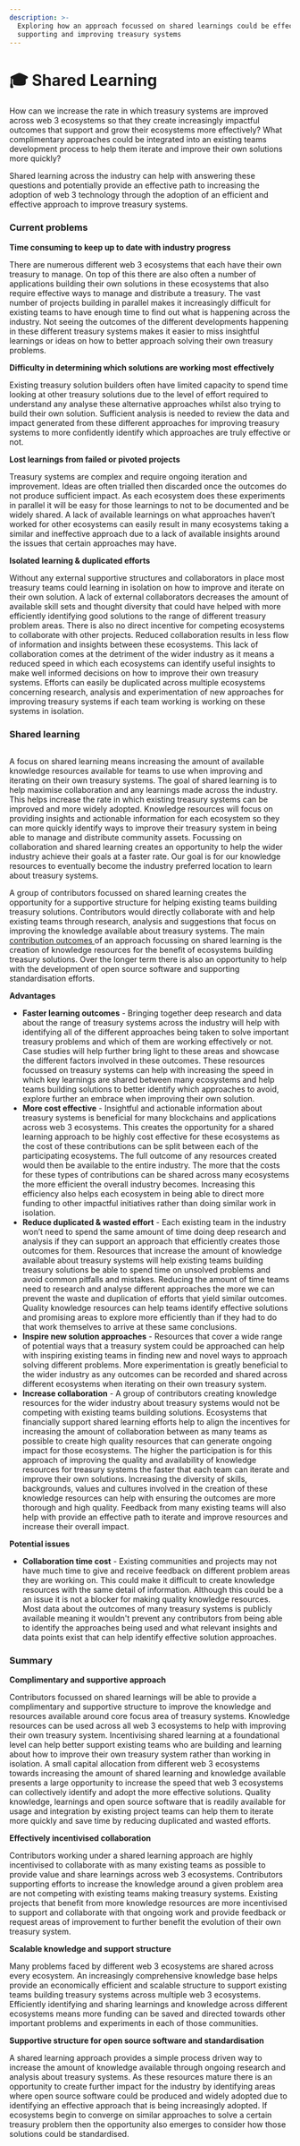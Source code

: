 ```yaml
---
description: >-
  Exploring how an approach focussed on shared learnings could be effective for
  supporting and improving treasury systems
---
```


# 🎓 Shared Learning

How can we increase the rate in which treasury systems are improved across web 3 ecosystems so that they create increasingly impactful outcomes that support and grow their ecosystems more effectively? What complimentary approaches could be integrated into an existing teams development process to help them iterate and improve their own solutions more quickly?



Shared learning across the industry can help with answering these questions and potentially provide an effective path to increasing the adoption of web 3 technology through the adoption of an efficient and effective approach to improve treasury systems.



### Current problems



**Time consuming to keep up to date with industry progress**

There are numerous different web 3 ecosystems that each have their own treasury to manage. On top of this there are also often a number of applications building their own solutions in these ecosystems that also require effective ways to manage and distribute a treasury. The vast number of projects building in parallel makes it increasingly difficult for existing teams to have enough time to find out what is happening across the industry. Not seeing the outcomes of the different developments happening in these different treasury systems makes it easier to miss insightful learnings or ideas on how to better approach solving their own treasury problems.



**Difficulty in determining which solutions are working most effectively**

Existing treasury solution builders often have limited capacity to spend time looking at other treasury solutions due to the level of effort required to understand any analyse these alternative approaches whilst also trying to build their own solution. Sufficient analysis is needed to review the data and impact generated from these different approaches for improving treasury systems to more confidently identify which approaches are truly effective or not.



**Lost learnings from failed or pivoted projects**

Treasury systems are complex and require ongoing iteration and improvement. Ideas are often trialled then discarded once the outcomes do not produce sufficient impact. As each ecosystem does these experiments in parallel it will be easy for those learnings to not to be documented and be widely shared. A lack of available learnings on what approaches haven’t worked for other ecosystems can easily result in many ecosystems taking a similar and ineffective approach due to a lack of available insights around the issues that certain approaches may have.



**Isolated learning & duplicated efforts**

Without any external supportive structures and collaborators in place most treasury teams could learning in isolation on how to improve and iterate on their own solution. A lack of external collaborators decreases the amount of available skill sets and thought diversity that could have helped with more efficiently identifying good solutions to the range of different treasury problem areas. There is also no direct incentive for competing ecosystems to collaborate with other projects. Reduced collaboration results in less flow of information and insights between these ecosystems. This lack of collaboration comes at the detriment of the wider industry as it means a reduced speed in which each ecosystems can identify useful insights to make well informed decisions on how to improve their own treasury systems. Efforts can easily be duplicated across multiple ecosystems concerning research, analysis and experimentation of new approaches for improving treasury systems if each team working is working on these systems in isolation.



### **Shared learning**

<figure><img src="../.gitbook/assets/shared-learning.jpg" alt=""><figcaption></figcaption></figure>

A focus on shared learning means increasing the amount of available knowledge resources available for teams to use when improving and iterating on their own treasury systems. The goal of shared learning is to help maximise collaboration and any learnings made across the industry. This helps increase the rate in which existing treasury systems can be improved and more widely adopted. Knowledge resources will focus on providing insights and actionable information for each ecosystem so they can more quickly identify ways to improve their treasury system in being able to manage and distribute community assets. Focussing on collaboration and shared learning creates an opportunity to help the wider industry achieve their goals at a faster rate. Our goal is for our knowledge resources to eventually become the industry preferred location to learn about treasury systems.



A group of contributors focussed on shared learning creates the opportunity for a supportive structure for helping existing teams building treasury solutions. Contributors would directly collaborate with and help existing teams through research, analysis and suggestions that focus on improving the knowledge available about treasury systems. The main [contribution outcomes ](contribution-outcomes/)of an approach focussing on shared learning is the creation of knowledge resources for the benefit of ecosystems building treasury solutions. Over the longer term there is also an opportunity to help with the development of open source software and supporting standardisation efforts.



**Advantages**

* **Faster learning outcomes** - Bringing together deep research and data about the range of treasury systems across the industry will help with identifying all of the different approaches being taken to solve important treasury problems and which of them are working effectively or not. Case studies will help further bring light to these areas and showcase the different factors involved in these outcomes. These resources focussed on treasury systems can help with increasing the speed in which key learnings are shared between many ecosystems and help teams building solutions to better identify which approaches to avoid, explore further an embrace when improving their own solution.
* **More cost effective** - Insightful and actionable information about treasury systems is beneficial for many blockchains and applications across web 3 ecosystems. This creates the opportunity for a shared learning approach to be highly cost effective for these ecosystems as the cost of these contributions can be split between each of the participating ecosystems. The full outcome of any resources created would then be available to the entire industry. The more that the costs for these types of contributions can be shared across many ecosystems the more efficient the overall industry becomes. Increasing this efficiency also helps each ecosystem in being able to direct more funding to other impactful initiatives rather than doing similar work in isolation.
* **Reduce duplicated & wasted effort** - Each existing team in the industry won’t need to spend the same amount of time doing deep research and analysis if they can support an approach that efficiently creates those outcomes for them. Resources that increase the amount of knowledge available about treasury systems will help existing teams building treasury solutions be able to spend time on unsolved problems and avoid common pitfalls and mistakes. Reducing the amount of time teams need to research and analyse different approaches the more we can prevent the waste and duplication of efforts that yield similar outcomes. Quality knowledge resources can help teams identify effective solutions and promising areas to explore more efficiently than if they had to do that work themselves to arrive at these same conclusions.
* **Inspire new solution approaches** - Resources that cover a wide range of potential ways that a treasury system could be approached can help with inspiring existing teams in finding new and novel ways to approach solving different problems. More experimentation is greatly beneficial to the wider industry as any outcomes can be recorded and shared across different ecosystems when iterating on their own treasury system.
* **Increase collaboration** - A group of contributors creating knowledge resources for the wider industry about treasury systems would not be competing with existing teams building solutions. Ecosystems that financially support shared learning efforts help to align the incentives for increasing the amount of collaboration between as many teams as possible to create high quality resources that can generate ongoing impact for those ecosystems. The higher the participation is for this approach of improving the quality and availability of knowledge resources for treasury systems the faster that each team can iterate and improve their own solutions. Increasing the diversity of skills, backgrounds, values and cultures involved in the creation of these knowledge resources can help with ensuring the outcomes are more thorough and high quality. Feedback from many existing teams will also help with provide an effective path to iterate and improve resources and increase their overall impact.



**Potential issues**

* **Collaboration time cost** - Existing communities and projects may not have much time to give and receive feedback on different problem areas they are working on. This could make it difficult to create knowledge resources with the same detail of information. Although this could be a an issue it is not a blocker for making quality knowledge resources. Most data about the outcomes of many treasury systems is publicly available meaning it wouldn't prevent any contributors from being able to identify the approaches being used and what relevant insights and data points exist that can help identify effective solution approaches.



### **Summary**



**Complimentary and supportive approach**

Contributors focussed on shared learnings will be able to provide a complimentary and supportive structure to improve the knowledge and resources available around core focus area of treasury systems. Knowledge resources can be used across all web 3 ecosystems to help with improving their own treasury system. Incentivising shared learning at a foundational level can help better support existing teams who are building and learning about how to improve their own treasury system rather than working in isolation. A small capital allocation from different web 3 ecosystems towards increasing the amount of shared learning and knowledge available presents a large opportunity to increase the speed that web 3 ecosystems can collectively identify and adopt the more effective solutions. Quality knowledge, learnings and open source software that is readily available for usage and integration by existing project teams can help them to iterate more quickly and save time by reducing duplicated and wasted efforts.



**Effectively incentivised collaboration**

Contributors working under a shared learning approach are highly incentivised to collaborate with as many existing teams as possible to provide value and share learnings across web 3 ecosystems. Contributors supporting efforts to increase the knowledge around a given problem area are not competing with existing teams making treasury systems. Existing projects that benefit from more knowledge resources are more incentivised to support and collaborate with that ongoing work and provide feedback or request areas of improvement to further benefit the evolution of their own treasury system.



**Scalable knowledge and support structure**

Many problems faced by different web 3 ecosystems are shared across every ecosystem. An increasingly comprehensive knowledge base helps provide an economically efficient and scalable structure to support existing teams building treasury systems across multiple web 3 ecosystems. Efficiently identifying and sharing learnings and knowledge across different ecosystems means more funding can be saved and directed towards other important problems and experiments in each of those communities.



**Supportive structure for open source software and standardisation**

A shared learning approach provides a simple process driven way to increase the amount of knowledge available through ongoing research and analysis about treasury systems. As these resources mature there is an opportunity to create further impact for the industry by identifying areas where open source software could be produced and widely adopted due to identifying an effective approach that is being increasingly adopted. If ecosystems begin to converge on similar approaches to solve a certain treasury problem then the opportunity also emerges to consider how those solutions could be standardised.

